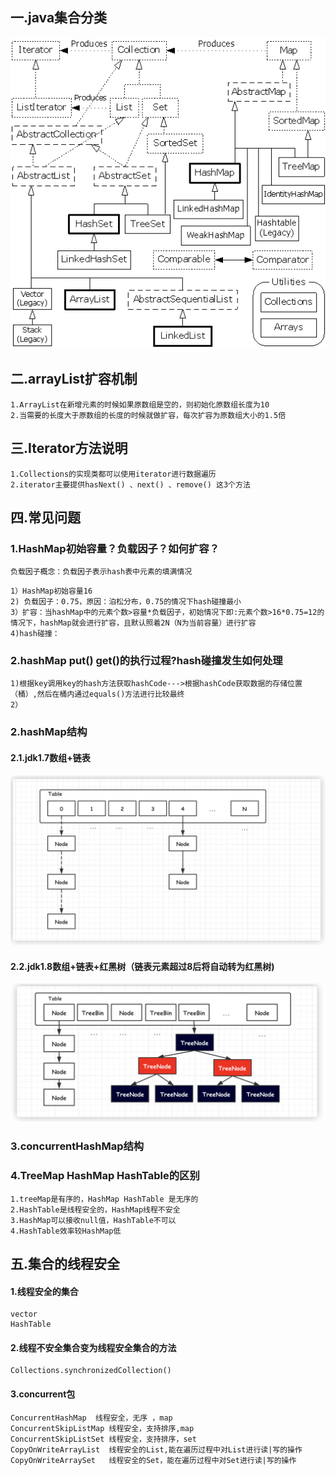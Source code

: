 ## 一.java集合分类
![avatar](file/java集合.jpg)


## 二.arrayList扩容机制
```
1.ArrayList在新增元素的时候如果原数组是空的，则初始化原数组长度为10
2.当需要的长度大于原数组的长度的时候就做扩容，每次扩容为原数组大小的1.5倍
```


## 三.Iterator方法说明
```
1.Collections的实现类都可以使用iterator进行数据遍历
2.iterator主要提供hasNext() 、next() 、remove() 这3个方法

```

## 四.常见问题
### 1.HashMap初始容量？负载因子？如何扩容？
```
负载因子概念：负载因子表示hash表中元素的填满情况
```
```
1）HashMap初始容量16
2) 负载因子：0.75，原因：泊松分布，0.75的情况下hash碰撞最小
3）扩容：当hashMap中的元素个数>容量*负载因子，初始情况下即:元素个数>16*0.75=12的情况下，hashMap就会进行扩容，且默认照着2N（N为当前容量）进行扩容
4)hash碰撞：
```
### 2.hashMap put() get()的执行过程?hash碰撞发生如何处理
```
1)根据key调用key的hash方法获取hashCode--->根据hashCode获取数据的存储位置（桶）,然后在桶内通过equals()方法进行比较最终
2）
```
### 2.hashMap结构
#### 2.1.jdk1.7数组+链表
![avatar](file/hashmap-jdk1.7.png)
#### 2.2.jdk1.8数组+链表+红黑树（链表元素超过8后将自动转为红黑树)
![avatar](file/hashmap-jdk1.8.png)

### 3.concurrentHashMap结构

### 4.TreeMap HashMap HashTable的区别
```
1.treeMap是有序的，HashMap HashTable 是无序的
2.HashTable是线程安全的，HashMap线程不安全
3.HashMap可以接收null值，HashTable不可以
4.HashTable效率较HashMap低
```

## 五.集合的线程安全
#### 1.线程安全的集合
```
vector
HashTable
```
#### 2.线程不安全集合变为线程安全集合的方法
```
Collections.synchronizedCollection()
```

#### 3.concurrent包
```
ConcurrentHashMap  线程安全，无序 ，map
ConcurrentSkipListMap 线程安全，支持排序,map
ConcurrentSkipListSet 线程安全，支持排序，set
CopyOnWriteArrayList  线程安全的List,能在遍历过程中对List进行读|写的操作
CopyOnWriteArraySet   线程安全的Set，能在遍历过程中对Set进行读|写的操作
```